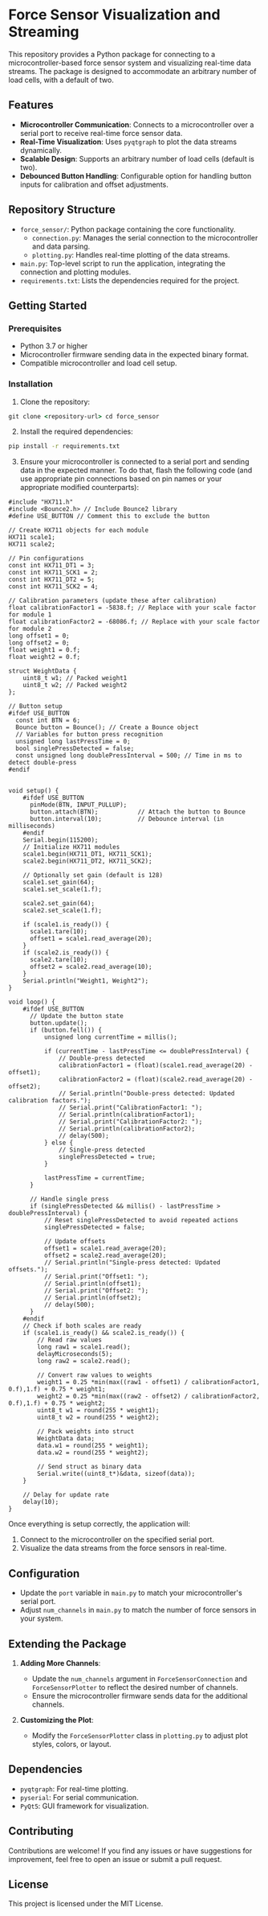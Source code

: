 # Force Sensor Visualization and Streaming

This repository provides a Python package for connecting to a microcontroller-based force sensor system and visualizing real-time data streams. The package is designed to accommodate an arbitrary number of load cells, with a default of two.

## Features

- **Microcontroller Communication**: Connects to a microcontroller over a serial port to receive real-time force sensor data.
- **Real-Time Visualization**: Uses `pyqtgraph` to plot the data streams dynamically.
- **Scalable Design**: Supports an arbitrary number of load cells (default is two).
- **Debounced Button Handling**: Configurable option for handling button inputs for calibration and offset adjustments.

## Repository Structure

- `force_sensor/`: Python package containing the core functionality.
  - `connection.py`: Manages the serial connection to the microcontroller and data parsing.
  - `plotting.py`: Handles real-time plotting of the data streams.
- `main.py`: Top-level script to run the application, integrating the connection and plotting modules.
- `requirements.txt`: Lists the dependencies required for the project.

## Getting Started

### Prerequisites

- Python 3.7 or higher
- Microcontroller firmware sending data in the expected binary format.
- Compatible microcontroller and load cell setup.

### Installation

1. Clone the repository:
```bat
git clone <repository-url> cd force_sensor
```
2. Install the required dependencies:
```bat
pip install -r requirements.txt
```
3. Ensure your microcontroller is connected to a serial port and sending data in the expected manner. To do that, flash the following code (and use appropriate pin connections based on pin names or your appropriate modified counterparts):
```
#include "HX711.h"
#include <Bounce2.h> // Include Bounce2 library
#define USE_BUTTON // Comment this to exclude the button

// Create HX711 objects for each module
HX711 scale1;
HX711 scale2;

// Pin configurations
const int HX711_DT1 = 3;
const int HX711_SCK1 = 2;
const int HX711_DT2 = 5;
const int HX711_SCK2 = 4;

// Calibration parameters (update these after calibration)
float calibrationFactor1 = -5838.f; // Replace with your scale factor for module 1
float calibrationFactor2 = -68086.f; // Replace with your scale factor for module 2
long offset1 = 0;
long offset2 = 0;
float weight1 = 0.f;
float weight2 = 0.f;

struct WeightData {
    uint8_t w1; // Packed weight1
    uint8_t w2; // Packed weight2
};

// Button setup
#ifdef USE_BUTTON
  const int BTN = 6;
  Bounce button = Bounce(); // Create a Bounce object
  // Variables for button press recognition
  unsigned long lastPressTime = 0;
  bool singlePressDetected = false;
  const unsigned long doublePressInterval = 500; // Time in ms to detect double-press
#endif


void setup() {
    #ifdef USE_BUTTON
      pinMode(BTN, INPUT_PULLUP);
      button.attach(BTN);           // Attach the button to Bounce
      button.interval(10);          // Debounce interval (in milliseconds)
    #endif
    Serial.begin(115200);
    // Initialize HX711 modules
    scale1.begin(HX711_DT1, HX711_SCK1);
    scale2.begin(HX711_DT2, HX711_SCK2);

    // Optionally set gain (default is 128)
    scale1.set_gain(64);
    scale1.set_scale(1.f);
    
    scale2.set_gain(64);
    scale2.set_scale(1.f);

    if (scale1.is_ready()) {
      scale1.tare(10);
      offset1 = scale1.read_average(20);
    }
    if (scale2.is_ready()) {
      scale2.tare(10);
      offset2 = scale2.read_average(10);
    }
    Serial.println("Weight1, Weight2");
}

void loop() {
    #ifdef USE_BUTTON
      // Update the button state
      button.update();
      if (button.fell()) {
          unsigned long currentTime = millis();

          if (currentTime - lastPressTime <= doublePressInterval) {
              // Double-press detected
              calibrationFactor1 = (float)(scale1.read_average(20) - offset1);
              calibrationFactor2 = (float)(scale2.read_average(20) - offset2);
              // Serial.println("Double-press detected: Updated calibration factors.");
              // Serial.print("CalibrationFactor1: ");
              // Serial.println(calibrationFactor1);
              // Serial.print("CalibrationFactor2: ");
              // Serial.println(calibrationFactor2);
              // delay(500);
          } else {
              // Single-press detected
              singlePressDetected = true;
          }

          lastPressTime = currentTime;
      }

      // Handle single press
      if (singlePressDetected && millis() - lastPressTime > doublePressInterval) {
          // Reset singlePressDetected to avoid repeated actions
          singlePressDetected = false;

          // Update offsets
          offset1 = scale1.read_average(20);
          offset2 = scale2.read_average(20);
          // Serial.println("Single-press detected: Updated offsets.");
          // Serial.print("Offset1: ");
          // Serial.println(offset1);
          // Serial.print("Offset2: ");
          // Serial.println(offset2);
          // delay(500);
      }
    #endif
    // Check if both scales are ready
    if (scale1.is_ready() && scale2.is_ready()) {
        // Read raw values
        long raw1 = scale1.read();
        delayMicroseconds(5);
        long raw2 = scale2.read();

        // Convert raw values to weights
        weight1 = 0.25 *min(max((raw1 - offset1) / calibrationFactor1, 0.f),1.f) + 0.75 * weight1;
        weight2 = 0.25 *min(max((raw2 - offset2) / calibrationFactor2, 0.f),1.f) + 0.75 * weight2;
        uint8_t w1 = round(255 * weight1);
        uint8_t w2 = round(255 * weight2);

        // Pack weights into struct
        WeightData data;
        data.w1 = round(255 * weight1);
        data.w2 = round(255 * weight2);

        // Send struct as binary data
        Serial.write((uint8_t*)&data, sizeof(data));
    }

    // Delay for update rate
    delay(10);
}
```

Once everything is setup correctly, the application will:
1. Connect to the microcontroller on the specified serial port.
2. Visualize the data streams from the force sensors in real-time.

## Configuration

- Update the `port` variable in `main.py` to match your microcontroller's serial port.
- Adjust `num_channels` in `main.py` to match the number of force sensors in your system.

## Extending the Package

1. **Adding More Channels**:
   - Update the `num_channels` argument in `ForceSensorConnection` and `ForceSensorPlotter` to reflect the desired number of channels.
   - Ensure the microcontroller firmware sends data for the additional channels.

2. **Customizing the Plot**:
   - Modify the `ForceSensorPlotter` class in `plotting.py` to adjust plot styles, colors, or layout.

## Dependencies

- `pyqtgraph`: For real-time plotting.
- `pyserial`: For serial communication.
- `PyQt5`: GUI framework for visualization.

## Contributing

Contributions are welcome! If you find any issues or have suggestions for improvement, feel free to open an issue or submit a pull request.

## License

This project is licensed under the MIT License.

